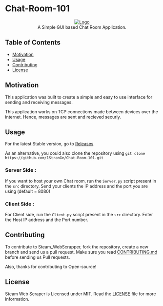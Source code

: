 # Chat-Room-101
<p align="center">
    <a href="https://github.com/1StranGe/Chat-Room-101"><img src="https://i.ibb.co/p3jgQSk/SS.png" alt="Logo" border="0"></a>
    <br>A Simple GUI based Chat Room Application.
</p>

## Table of Contents

- [Motivation](#Motivation)
- [Usage](#Usage)
- [Contributing](#Contributing)
- [License](#License)

## Motivation

This application was built to create a simple and easy to use interface for sending and receiving messages.

This application works on TCP connections made between devices over the internet.
Hence, messages are sent and recieved securly.

## Usage

For the latest Stable version, go to <a href="https://github.com/1StranGe/Chat-Room-101/releases">Releases</a>

As an alternative, you could also clone the repository using `git clone https://github.com/1StranGe/Chat-Room-101.git`

### Server Side : 
If you want to host your own Chat room, 
run the `Server.py` script present in the `src` directory.
Send your clients the IP address and the port you are using (default = 8080)

### Client Side : 
For Client side, run the `Client.py` script present in the `src` directory.
Enter the Host IP address and the Port number.

## Contributing 

To contribute to Steam_WebScrapper, fork the repository, create a new branch and send us a pull request. Make sure you read [CONTRIBUTING.md](https://github.com/1StranGe/Chat-Room-101/blob/master/docs/CONTRIBUTING.md) before sending us Pull requests. 

Also, thanks for contributing to Open-source!

## License 

Steam Web Scraper is Licensed under MIT. Read the [LICENSE](https://github.com/1StranGe/Chat-Room-101/blob/master/LICENSE) file for more information.
